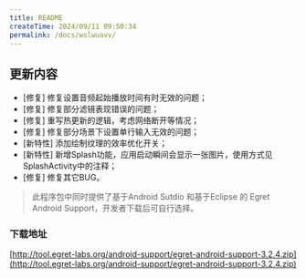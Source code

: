 ```yaml
---
title: README
createTime: 2024/09/11 09:50:34
permalink: /docs/wslwuavv/
---
```

## 更新内容

* [修复] 修复设置音频起始播放时间有时无效的问题；
* [修复] 修复部分滤镜表现错误的问题；
* [修复] 重写热更新的逻辑，考虑网络断开等情况；
* [修复] 修复部分场景下设置单行输入无效的问题；
* [新特性] 添加绘制纹理的效率优化开关；
* [新特性] 新增Splash功能，应用启动瞬间会显示一张图片，使用方式见 SplashActivity中的注释；
* [修复] 修复其它BUG。

> 此程序包中同时提供了基于Android Sutdio 和基于Eclipse 的 Egret Android Support，开发者下载后可自行选择。

### 下载地址

[http://tool.egret-labs.org/android-support/egret-android-support-3.2.4.zip](http://tool.egret-labs.org/android-support/egret-android-support-3.2.4.zip)